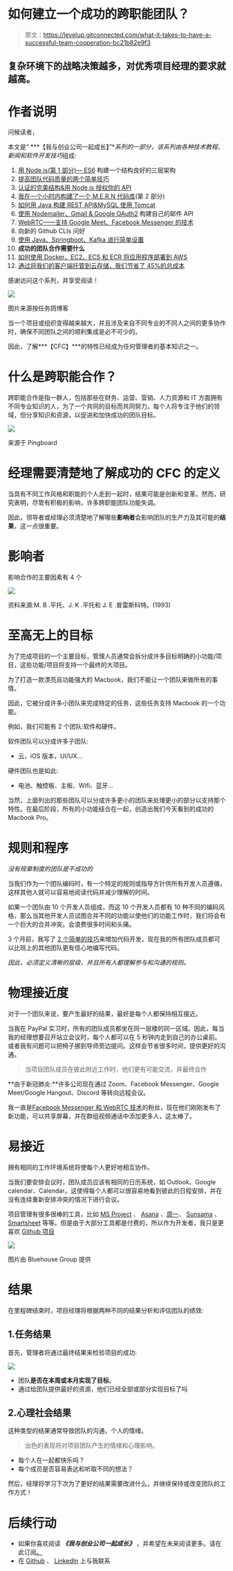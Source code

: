 # 如何建立一个成功的跨职能团队？

> 原文：<https://levelup.gitconnected.com/what-it-takes-to-have-a-successful-team-cooperation-bc21b82e9f3>

## 复杂环境下的战略决策越多，对优秀项目经理的要求就越高。

# 作者说明

问候读者，

本文是“ ***【我与创业公司一起成长】”***系列的一部分，该系列由各种*技术教程、新闻和软件开发技巧*组成:

1.  [用 Node.js(第 1 部分)— ES6](https://medium.com/swlh/a-complete-guide-build-a-scalable-3-tier-architecture-with-mern-stack-es6-ca129d7df805) 构建一个结构良好的三层架构
2.  [提高团队代码质量的两个简单技巧](https://medium.com/swlh/2-simple-tips-to-increase-your-team-code-quality-143b879ae2f7)
3.  [认证的完美结构&用 Node.js 授权你的 API](https://medium.com/swlh/perfect-structure-to-authenticate-authorize-api-with-node-js-and-passport-jwt-d529b1a618ba)
4.  [我在一个小时内构建了一个 M.E.R.N 代码库](https://medium.com/swlh/i-built-a-m-e-r-n-codebase-in-an-hour-742acd71ed7e)(第 2 部分)
5.  [如何用 Java 构建 REST API&MySQL 使用 Tomcat](https://medium.com/@calvinqc/build-a-simple-rest-apis-with-java-8-tomcat-jsp-mysql-intellij-on-mac-3308f4e59a03)
6.  [使用 Nodemailer、Gmail & Google OAuth2](https://medium.com/swlh/multi-purposes-mailing-api-using-nodemailer-gmail-google-oauth-28de49118d77) 构建自己的邮件 API
7.  [WebRTC——支持 Google Meet、Facebook Messenger 的技术](https://medium.com/swlh/webrtc-the-technology-that-powers-google-meet-hangout-facebook-messenger-and-discord-cb926973d786)
8.  向新的 Github CLIs 问好
9.  [使用 Java、Springboot、Kafka 进行简单设置](/easy-java-springboot-apache-kafka-setup-on-macos-ceb481e167f8)
10.  **成功的团队合作需要什么**
11.  [如何使用 Docker、EC2、ECS 和 ECR 将应用程序部署到 AWS](https://medium.com/swlh/how-to-deploy-an-application-to-aws-using-docker-ecs-and-ecr-aa7785fc9667)
12.  [通过将我们的客户端托管到云存储，我们节省了 45%的总成本](https://medium.com/@calvinqc/we-cut-down-45-of-our-budget-by-switching-to-google-cloud-storage-7e5a6a10542)

感谢访问这个系列，并享受阅读！

![](img/5bafa673be27d9c717dafa69ee0f5c5d.png)

图片来源按任务鸽博客

当一个项目或组织变得越来越大，并且涉及来自不同专业的不同人之间的更多协作时，确保不同团队之间的顺利集成是必不可少的。

因此，了解***【CFC】***的特性已经成为任何管理者的基本知识之一。

# 什么是跨职能合作？

跨职能合作是指一群人，包括那些在财务、运营、营销、人力资源和 IT 方面拥有不同专业知识的人，为了一个共同的目标而共同努力。每个人将专注于他们的领域，但分享知识和资源，以促进和加快成功的团队目标。

![](img/09780ffcf8ff0bb26c935955318de636.png)

来源于 Pingboard

# 经理需要清楚地了解成功的 CFC 的定义

当具有不同工作风格和职能的个人走到一起时，结果可能是创新和变革。然而，研究表明，尽管有积极的影响，许多跨职能团队功能失调。

因此，领导者或经理必须清楚地了解哪些**影响者**会影响团队的生产力及其可能的**结果**，这一点很重要。

# 影响者

影响合作的主要因素有 4 个

![](img/305a4a71a6d3b9a8fb3d51183e4b8b37.png)

资料来源:M. B .平托、J. K .平托和 J. E .普雷斯科特。(1993)

# 至高无上的目标

为了完成项目的一个主要目标，管理人员通常会拆分成许多目标明确的小功能/项目，这些功能/项目将支持一个最终的大项目。

为了打造一款漂亮且功能强大的 Macbook，我们不能让一个团队来做所有的事情。

因此，它被分成许多小团队来完成特定的任务，这些任务支持 Macbook 的一个功能。

例如，我们可能有 2 个团队:软件和硬件。

软件团队可以分成许多子团队:

*   云，iOS 版本，UI/UX…

硬件团队也是如此:

*   电池、触控板、主板、Wifi、蓝牙…

当然，上面列出的那些团队可以分成许多更小的团队来处理更小的部分以支持那个特性。在最后阶段，所有的小功能结合在一起，创造出我们今天看到的成功的 Macbook Pro。

# 规则和程序

*没有规章制度的团队是不成功的*

当我们作为一个团队编码时，有一个特定的规则或指导方针供所有开发人员遵循，这样其他人就可以容易地阅读代码并减少理解的时间。

如果一个团队由 10 个开发人员组成，而这 10 个开发人员都有 10 种不同的编码风格，那么当其他开发人员试图合并不同的功能以使他们的功能工作时，我们将会有一个巨大的合并冲突。会浪费很多时间和头痛。

3 个月前，我写了 [2 个简单的技巧](https://medium.com/swlh/2-simple-tips-to-increase-your-team-code-quality-143b879ae2f7)来增加代码开发，现在我的所有团队成员都可以比班上的其他团队更有信心地编写代码。

*因此，必须定义清晰的层级，并且所有人都理解参与和沟通的规则。*

# 物理接近度

对于一个团队来说，要产生最好的结果，最好是每个人都保持相互接近。

当我在 PayPal 实习时，所有的团队成员都坐在同一层楼的同一区域。因此，每当我的经理想要召开站立会议时，每个人都可以在 5 秒钟内走到自己的办公桌前。或者我有问题可以把椅子挪到导师旁边提问。这样会节省很多时间，提供更好的沟通。

> 当项目团队成员在彼此附近工作时，他们更有可能交流，并最终合作

**由于新冠肺炎:**许多公司现在通过 Zoom、Facebook Messenger、Google Meet/Google Hangout、Discord 等转向远程会议。

我一直是[Facebook Messenger 和 WebRTC 技术](https://medium.com/swlh/webrtc-the-technology-that-powers-google-meet-hangout-facebook-messenger-and-discord-cb926973d786)的粉丝，现在他们刚刚发布了新功能，可以共享屏幕，并在群组视频通话中添加更多人，这太棒了。

# 易接近

拥有相同的工作环境系统将使每个人更好地相互协作。

当我们要安排会议时，团队成员应该有相同的日历系统，如 Outlook、Google calendar、Calendar。这使得每个人都可以很容易地看到彼此的日程安排，并在没有连续重新安排冲突的情况下进行会议。

项目管理有很多很棒的工具，比如 [MS Project](https://www.microsoft.com/en-us/microsoft-365/project/project-management-software) 、 [Asana](https://asana.com/) 、[周一](https://monday.com/)、 [Sunsama](https://sunsama.com/) 、 [Smartsheet](https://www.smartsheet.com/) 等等。但是由于大部分工具都是付费的，所以作为开发者，我只是更喜欢 [Github 项目](https://github.com/features/project-management/)

![](img/0b96f3d7cc0c9a684f92fb6a3ce6134f.png)

图片由 Bluehouse Group 提供

# 结果

在里程碑结束时，项目经理将根据两种不同的结果分析和评估团队的绩效:

## 1.任务结果

首先，管理者将通过最终结果来检验项目的成功:

![](img/09db52f604eb4d35da1011fabba91dac.png)

*   团队**是否在本周或本月实现了目标**。
*   通过给团队提供最好的资源，他们已经全部或部分实现目标了吗

## 2.心理社会结果

这种类型的结果通常导致团队的沟通，个人的情绪。

> 出色的表现将对项目团队产生的情绪和心理影响。

*   每个人在一起都快乐吗？
*   每个成员是否容易表达和听取不同的想法？

然后，经理将学习下次为了更好的结果需要改进什么，并继续保持或改变团队的工作方式！

# 后续行动

*   如果你喜欢阅读 ***《我与创业公司一起成长》*** ，并希望在未来阅读更多。请在此订阅[。​](http://eepurl.com/g5qIBf)
*   在 [Github](https://github.com/calvinqc) 、 [LinkedIn](https://www.linkedin.com/in/calvinqc/) 上与我联系